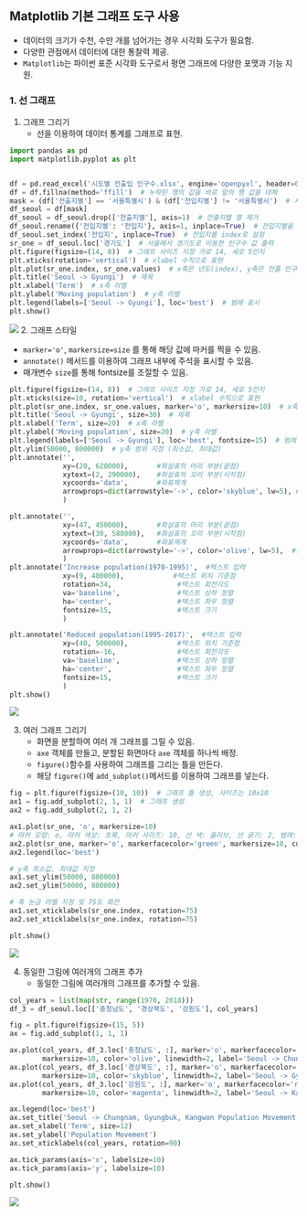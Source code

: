 ## Matplotlib 기본 그래프 도구 사용
- 데이터의 크기가 수천, 수만 개를 넘어가는 경우 시각화 도구가 필요함.
- 다양한 관점에서 데이터에 대한 통찰력 제공.
- `Matplotlib`는 파이썬 표준 시각화 도구로서 평면 그래프에 다양한 포맷과 기능 지원.

### 1. 선 그래프
1. 그래프 그리기
   - 선을 이용하여 데이터 통계를 그래프로 표현.
```python
import pandas as pd
import matplotlib.pyplot as plt


df = pd.read_excel('시도별 전출입 인구수.xlsx', engine='openpyxl', header=0)
df = df.fillna(method='ffill')  # 누락된 행의 값을 바로 앞의 행 값을 대체
mask = (df['전출지별'] == '서울특별시') & (df['전입지별'] != '서울특별시')  # 서울특별시에서 타지역으로 전출 필터링
df_seoul = df[mask]
df_seoul = df_seoul.drop(['전출지별'], axis=1)  # 전출지별 열 제거
df_seoul.rename({'전입지별': '전입지'}, axis=1, inplace=True)  # 전입지별을 전입지로 이름 변겅
df_seoul.set_index('전입지', inplace=True)  # 전입지를 index로 설정
sr_one = df_seoul.loc['경기도']  # 서울에서 경기도로 이동한 인구수 값 출력
plt.figure(figsize=(14, 8))  # 그래프 사이즈 지정 가로 14, 세로 5인치
plt.xticks(rotation='vertical')  # xlabel 수직으로 표현
plt.plot(sr_one.index, sr_one.values)  # x축은 년도(index), y축은 전출 인구수(values)
plt.title('Seoul -> Gyungi')  # 제목
plt.xlabel('Term')  # x축 라벨
plt.ylabel('Moving population')  # y축 라벨
plt.legend(labels=['Seoul -> Gyungi'], loc='best')  # 범례 표시
plt.show()
```
![](D:\PandasStudy\img\Figure_1.png)
2. 그래프 스타일
   - `marker='o'`, `markersize=size` 를 통해 해당 값에 마커를 찍을 수 있음.
   - `annotate()` 메서드를 이용하여 그래프 내부에 주석을 표시할 수 있음.
   - 매개변수 `size`를 통해 fontsize를 조절할 수 있음.
```python
plt.figure(figsize=(14, 8))  # 그래프 사이즈 지정 가로 14, 세로 5인치
plt.xticks(size=10, rotation='vertical')  # xlabel 수직으로 표현
plt.plot(sr_one.index, sr_one.values, marker='o', markersize=10)  # x축은 년도(index), y축은 전출 인구수(values)
plt.title('Seoul -> Gyungi', size=30)  # 제목
plt.xlabel('Term', size=20)  # x축 라벨
plt.ylabel('Moving population', size=20)  # y축 라벨
plt.legend(labels=['Seoul -> Gyungi'], loc='best', fontsize=15)  # 범례 표시
plt.ylim(50000, 800000)  # y축 범위 지정 (최소값, 최대값)
plt.annotate('',
             xy=(20, 620000),       #화살표의 머리 부분(끝점)
             xytext=(2, 290000),    #화살표의 꼬리 부분(시작점)
             xycoords='data',       #좌표체계
             arrowprops=dict(arrowstyle='->', color='skyblue', lw=5), #화살표 서식
             )

plt.annotate('',
             xy=(47, 450000),       #화살표의 머리 부분(끝점)
             xytext=(30, 580000),   #화살표의 꼬리 부분(시작점)
             xycoords='data',       #좌표체계
             arrowprops=dict(arrowstyle='->', color='olive', lw=5),  #화살표 서식
             )
plt.annotate('Increase population(1970-1995)',  #텍스트 입력
             xy=(9, 400000),            #텍스트 위치 기준점
             rotation=34,                #텍스트 회전각도
             va='baseline',              #텍스트 상하 정렬
             ha='center',                #텍스트 좌우 정렬
             fontsize=15,                #텍스트 크기
             )

plt.annotate('Reduced population(1995-2017)',  #텍스트 입력
             xy=(40, 500000),            #텍스트 위치 기준점
             rotation=-16,               #텍스트 회전각도
             va='baseline',              #텍스트 상하 정렬
             ha='center',                #텍스트 좌우 정렬
             fontsize=15,                #텍스트 크기
             )
plt.show()
```
![](D:\PandasStudy\img\Figure_2.png)

3. 여러 그래프 그리기
   - 화면을 분할하여 여러 개 그래프를 그릴 수 있음.
   - `axe` 객체를 만들고, 분할된 화면마다 `axe` 객체를 하나씩 배정.
   - `figure()`함수를 사용하여 그래프를 그리는 틀을 만든다.
   - 해당 `figure()`에 `add_subplot()`메서드를 이용하여 그래프를 넣는다.
```python
fig = plt.figure(figsize=(10, 10))  # 그래프 틀 생성, 사이즈는 10x10
ax1 = fig.add_subplot(2, 1, 1)  # 그래프 생성
ax2 = fig.add_subplot(2, 1, 2)

ax1.plot(sr_one, 'o', markersize=10)
# 마커 모양: o, 마커 색상: 초록, 마커 사이즈: 10, 선 색: 올리브, 선 굵기: 2, 범례: Seoul -> Gyungi
ax2.plot(sr_one, marker='o', markerfacecolor='green', markersize=10, color='olive', linewidth=2, label='Seoul -> Gyungi')
ax2.legend(loc='best')

# y축 최소값, 최대값 지정
ax1.set_ylim(50000, 800000)
ax2.set_ylim(50000, 800000)

# 축 눈금 라벨 지정 및 75도 회전
ax1.set_xticklabels(sr_one.index, rotation=75)
ax2.set_xticklabels(sr_one.index, rotation=75)

plt.show()
```   
![](D:\PandasStudy\img\Figure_3.png)

4. 동일한 그림에 여러개의 그래프 추가
   - 동일한 그림에 여러개의 그래프를 추가할 수 있음.
```python
col_years = list(map(str, range(1970, 2018)))
df_3 = df_seoul.loc[['충청남도', '경상북도', '강원도'], col_years]

fig = plt.figure(figsize=(15, 5))
ax = fig.add_subplot(1, 1, 1)

ax.plot(col_years, df_3.loc['충청남도', :], marker='o', markerfacecolor='green',
        markersize=10, color='olive', linewidth=2, label='Seoul -> Chungnam')
ax.plot(col_years, df_3.loc['경상북도', :], marker='o', markerfacecolor='blue',
        markersize=10, color='skyblue', linewidth=2, label='Seoul -> Gyungbuk')
ax.plot(col_years, df_3.loc['강원도', :], marker='o', markerfacecolor='red',
        markersize=10, color='magenta', linewidth=2, label='Seoul -> Kangwon')

ax.legend(loc='best')
ax.set_title('Seoul -> Chungnam, Gyungbuk, Kangwon Population Movement', size=20)
ax.set_xlabel('Term', size=12)
ax.set_ylabel('Population Movement')
ax.set_xticklabels(col_years, rotation=90)

ax.tick_params(axis='x', labelsize=10)
ax.tick_params(axis='y', labelsize=10)

plt.show()
```   
![](D:\PandasStudy\img\Figure_4.png)

